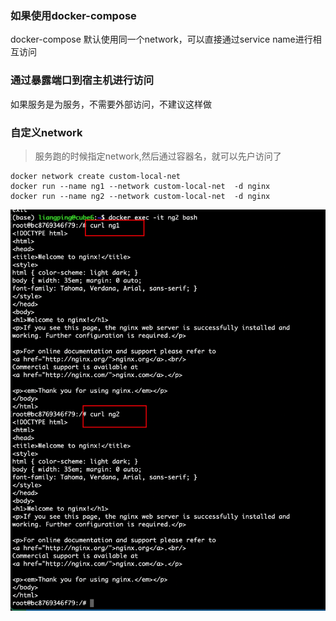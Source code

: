 ### 如果使用docker-compose 
docker-compose 默认使用同一个network，可以直接通过service name进行相互访问
### 通过暴露端口到宿主机进行访问
如果服务是为服务，不需要外部访问，不建议这样做
### 自定义network
> 服务跑的时候指定network,然后通过容器名，就可以先户访问了
```shell
docker network create custom-local-net
docker run --name ng1 --network custom-local-net  -d nginx
docker run --name ng2 --network custom-local-net  -d nginx
```
<img src="picture/docker-network/image.png">

